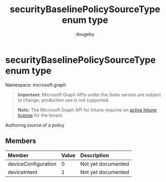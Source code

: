 ﻿---
title: "securityBaselinePolicySourceType enum type"
description: "Authoring source of a policy"
author: "dougeby"
localization_priority: Normal
ms.prod: "intune"
doc_type: enumPageType
---

# securityBaselinePolicySourceType enum type

Namespace: microsoft.graph

> **Important:** Microsoft Graph APIs under the /beta version are subject to change; production use is not supported.

> **Note:** The Microsoft Graph API for Intune requires an [active Intune license](https://go.microsoft.com/fwlink/?linkid=839381) for the tenant.

Authoring source of a policy

## Members

| Member              | Value | Description        |
| :------------------ | :---- | :----------------- |
| deviceConfiguration | 0     | Not yet documented |
| deviceIntent        | 1     | Not yet documented |
